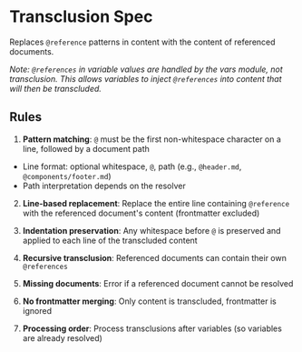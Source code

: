 # Transclusion Spec

Replaces `@reference` patterns in content with the content of referenced documents.

*Note: `@references` in variable values are handled by the vars module, not transclusion. This allows variables to inject `@references` into content that will then be transcluded.*

## Rules

1. **Pattern matching**: `@` must be the first non-whitespace character on a line, followed by a document path
- Line format: optional whitespace, `@`, path (e.g., `@header.md`, `  @components/footer.md`)
- Path interpretation depends on the resolver

2. **Line-based replacement**: Replace the entire line containing `@reference` with the referenced document's content (frontmatter excluded)

3. **Indentation preservation**: Any whitespace before `@` is preserved and applied to each line of the transcluded content

4. **Recursive transclusion**: Referenced documents can contain their own `@references`

5. **Missing documents**: Error if a referenced document cannot be resolved

6. **No frontmatter merging**: Only content is transcluded, frontmatter is ignored

7. **Processing order**: Process transclusions after variables (so variables are already resolved)